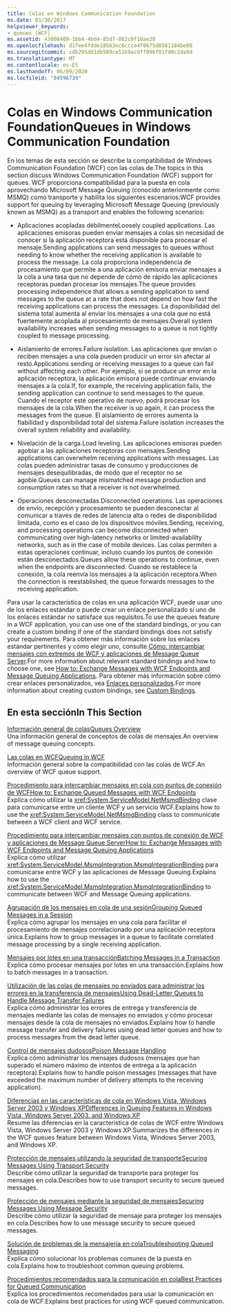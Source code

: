 ```yaml
---
title: Colas en Windows Communication Foundation
ms.date: 03/30/2017
helpviewer_keywords:
- queues [WCF]
ms.assetid: 43008409-1bb4-4bd4-85d7-862c8f10ae20
ms.openlocfilehash: d1fee4fdde18563ec6ccce4f0675d8581184be08
ms.sourcegitcommit: cdb295dd1db589ce5169ac9ff096f01fd0c2da9d
ms.translationtype: MT
ms.contentlocale: es-ES
ms.lasthandoff: 06/09/2020
ms.locfileid: "84596739"
---
```

# <a name="queues-in-windows-communication-foundation"></a><span data-ttu-id="b3e89-102">Colas en Windows Communication Foundation</span><span class="sxs-lookup"><span data-stu-id="b3e89-102">Queues in Windows Communication Foundation</span></span>
<span data-ttu-id="b3e89-103">En los temas de esta sección se describe la compatibilidad de Windows Communication Foundation (WCF) con las colas de.</span><span class="sxs-lookup"><span data-stu-id="b3e89-103">The topics in this section discuss Windows Communication Foundation (WCF) support for queues.</span></span> <span data-ttu-id="b3e89-104">WCF proporciona compatibilidad para la puesta en cola aprovechando Microsoft Message Queuing (conocido anteriormente como MSMQ) como transporte y habilita los siguientes escenarios:</span><span class="sxs-lookup"><span data-stu-id="b3e89-104">WCF provides support for queuing by leveraging Microsoft Message Queuing (previously known as MSMQ) as a transport and enables the following scenarios:</span></span>  
  
- <span data-ttu-id="b3e89-105">Aplicaciones acopladas débilmente</span><span class="sxs-lookup"><span data-stu-id="b3e89-105">Loosely coupled applications.</span></span> <span data-ttu-id="b3e89-106">Las aplicaciones emisoras pueden enviar mensajes a colas sin necesidad de conocer si la aplicación receptora está disponible para procesar el mensaje.</span><span class="sxs-lookup"><span data-stu-id="b3e89-106">Sending applications can send messages to queues without needing to know whether the receiving application is available to process the message.</span></span> <span data-ttu-id="b3e89-107">La cola proporciona independencia de procesamiento que permite a una aplicación emisora enviar mensajes a la cola a una tasa que no depende de cómo de rápido las aplicaciones receptoras puedan procesar los mensajes.</span><span class="sxs-lookup"><span data-stu-id="b3e89-107">The queue provides processing independence that allows a sending application to send messages to the queue at a rate that does not depend on how fast the receiving applications can process the messages.</span></span> <span data-ttu-id="b3e89-108">La disponibilidad del sistema total aumenta al enviar los mensajes a una cola que no está fuertemente acoplada al procesamiento de mensajes.</span><span class="sxs-lookup"><span data-stu-id="b3e89-108">Overall system availability increases when sending messages to a queue is not tightly coupled to message processing.</span></span>  
  
- <span data-ttu-id="b3e89-109">Aislamiento de errores.</span><span class="sxs-lookup"><span data-stu-id="b3e89-109">Failure isolation.</span></span> <span data-ttu-id="b3e89-110">Las aplicaciones que envían o reciben mensajes a una cola pueden producir un error sin afectar al resto.</span><span class="sxs-lookup"><span data-stu-id="b3e89-110">Applications sending or receiving messages to a queue can fail without affecting each other.</span></span> <span data-ttu-id="b3e89-111">Por ejemplo, si se produce un error en la aplicación receptora, la aplicación emisora puede continuar enviando mensajes a la cola.</span><span class="sxs-lookup"><span data-stu-id="b3e89-111">If, for example, the receiving application fails, the sending application can continue to send messages to the queue.</span></span> <span data-ttu-id="b3e89-112">Cuando el receptor esté operativo de nuevo, podrá procesar los mensajes de la cola.</span><span class="sxs-lookup"><span data-stu-id="b3e89-112">When the receiver is up again, it can process the messages from the queue.</span></span> <span data-ttu-id="b3e89-113">El aislamiento de errores aumenta la fiabilidad y disponibilidad total del sistema.</span><span class="sxs-lookup"><span data-stu-id="b3e89-113">Failure isolation increases the overall system reliability and availability.</span></span>  
  
- <span data-ttu-id="b3e89-114">Nivelación de la carga.</span><span class="sxs-lookup"><span data-stu-id="b3e89-114">Load leveling.</span></span> <span data-ttu-id="b3e89-115">Las aplicaciones emisoras pueden agobiar a las aplicaciones receptoras con mensajes.</span><span class="sxs-lookup"><span data-stu-id="b3e89-115">Sending applications can overwhelm receiving applications with messages.</span></span> <span data-ttu-id="b3e89-116">Las colas pueden administrar tasas de consumo y producciones de mensajes desequilibradas, de modo que el receptor no se agobie.</span><span class="sxs-lookup"><span data-stu-id="b3e89-116">Queues can manage mismatched message production and consumption rates so that a receiver is not overwhelmed.</span></span>  
  
- <span data-ttu-id="b3e89-117">Operaciones desconectadas.</span><span class="sxs-lookup"><span data-stu-id="b3e89-117">Disconnected operations.</span></span> <span data-ttu-id="b3e89-118">Las operaciones de envío, recepción y procesamiento se pueden desconectar al comunicar a través de redes de latencia alta o redes de disponibilidad limitada, como es el caso de los dispositivos móviles.</span><span class="sxs-lookup"><span data-stu-id="b3e89-118">Sending, receiving, and processing operations can become disconnected when communicating over high-latency networks or limited-availability networks, such as in the case of mobile devices.</span></span> <span data-ttu-id="b3e89-119">Las colas permiten a estas operaciones continuar, incluso cuando los puntos de conexión están desconectados.</span><span class="sxs-lookup"><span data-stu-id="b3e89-119">Queues allow these operations to continue, even when the endpoints are disconnected.</span></span> <span data-ttu-id="b3e89-120">Cuando se restablece la conexión, la cola reenvía los mensajes a la aplicación receptora.</span><span class="sxs-lookup"><span data-stu-id="b3e89-120">When the connection is reestablished, the queue forwards messages to the receiving application.</span></span>  
  
 <span data-ttu-id="b3e89-121">Para usar la característica de colas en una aplicación WCF, puede usar uno de los enlaces estándar o puede crear un enlace personalizado si uno de los enlaces estándar no satisface sus requisitos.</span><span class="sxs-lookup"><span data-stu-id="b3e89-121">To use the queues feature in a WCF application, you can use one of the standard bindings, or you can create a custom binding if one of the standard bindings does not satisfy your requirements.</span></span> <span data-ttu-id="b3e89-122">Para obtener más información sobre los enlaces estándar pertinentes y cómo elegir uno, consulte [Cómo: intercambiar mensajes con extremos de WCF y aplicaciones de Message Queue Server](how-to-exchange-messages-with-wcf-endpoints-and-message-queuing-applications.md).</span><span class="sxs-lookup"><span data-stu-id="b3e89-122">For more information about relevant standard bindings and how to choose one, see [How to: Exchange Messages with WCF Endpoints and Message Queuing Applications](how-to-exchange-messages-with-wcf-endpoints-and-message-queuing-applications.md).</span></span> <span data-ttu-id="b3e89-123">Para obtener más información sobre cómo crear enlaces personalizados, vea [Enlaces personalizados](../extending/custom-bindings.md).</span><span class="sxs-lookup"><span data-stu-id="b3e89-123">For more information about creating custom bindings, see [Custom Bindings](../extending/custom-bindings.md).</span></span>  
  
## <a name="in-this-section"></a><span data-ttu-id="b3e89-124">En esta sección</span><span class="sxs-lookup"><span data-stu-id="b3e89-124">In This Section</span></span>  
 [<span data-ttu-id="b3e89-125">Información general de colas</span><span class="sxs-lookup"><span data-stu-id="b3e89-125">Queues Overview</span></span>](queues-overview.md)  
 <span data-ttu-id="b3e89-126">Una información general de conceptos de colas de mensajes.</span><span class="sxs-lookup"><span data-stu-id="b3e89-126">An overview of message queuing concepts.</span></span>  
  
 [<span data-ttu-id="b3e89-127">Las colas en WCF</span><span class="sxs-lookup"><span data-stu-id="b3e89-127">Queuing in WCF</span></span>](queuing-in-wcf.md)  
 <span data-ttu-id="b3e89-128">Información general sobre la compatibilidad con las colas de WCF.</span><span class="sxs-lookup"><span data-stu-id="b3e89-128">An overview of WCF queue support.</span></span>  
  
 [<span data-ttu-id="b3e89-129">Procedimiento para intercambiar mensajes en cola con puntos de conexión de WCF</span><span class="sxs-lookup"><span data-stu-id="b3e89-129">How to: Exchange Queued Messages with WCF Endpoints</span></span>](how-to-exchange-queued-messages-with-wcf-endpoints.md)  
 <span data-ttu-id="b3e89-130">Explica cómo utilizar la <xref:System.ServiceModel.NetMsmqBinding> clase para comunicarse entre un cliente WCF y un servicio WCF.</span><span class="sxs-lookup"><span data-stu-id="b3e89-130">Explains how to use the <xref:System.ServiceModel.NetMsmqBinding> class to communicate between a WCF client and WCF service.</span></span>  
  
 [<span data-ttu-id="b3e89-131">Procedimiento para intercambiar mensajes con puntos de conexión de WCF y aplicaciones de Message Queue Server</span><span class="sxs-lookup"><span data-stu-id="b3e89-131">How to: Exchange Messages with WCF Endpoints and Message Queuing Applications</span></span>](how-to-exchange-messages-with-wcf-endpoints-and-message-queuing-applications.md)  
 <span data-ttu-id="b3e89-132">Explica cómo utilizar <xref:System.ServiceModel.MsmqIntegration.MsmqIntegrationBinding> para comunicarse entre WCF y las aplicaciones de Message Queuing.</span><span class="sxs-lookup"><span data-stu-id="b3e89-132">Explains how to use the <xref:System.ServiceModel.MsmqIntegration.MsmqIntegrationBinding> to communicate between WCF and Message Queuing applications.</span></span>  
  
 [<span data-ttu-id="b3e89-133">Agrupación de los mensajes en cola de una sesión</span><span class="sxs-lookup"><span data-stu-id="b3e89-133">Grouping Queued Messages in a Session</span></span>](grouping-queued-messages-in-a-session.md)  
 <span data-ttu-id="b3e89-134">Explica cómo agrupar los mensajes en una cola para facilitar el procesamiento de mensajes correlacionado por una aplicación receptora única.</span><span class="sxs-lookup"><span data-stu-id="b3e89-134">Explains how to group messages in a queue to facilitate correlated message processing by a single receiving application.</span></span>  
  
 [<span data-ttu-id="b3e89-135">Mensajes por lotes en una transacción</span><span class="sxs-lookup"><span data-stu-id="b3e89-135">Batching Messages in a Transaction</span></span>](batching-messages-in-a-transaction.md)  
 <span data-ttu-id="b3e89-136">Explica cómo procesar mensajes por lotes en una transacción.</span><span class="sxs-lookup"><span data-stu-id="b3e89-136">Explains how to batch messages in a transaction.</span></span>  
  
 [<span data-ttu-id="b3e89-137">Utilización de las colas de mensajes no enviados para administrar los errores en la transferencia de mensajes</span><span class="sxs-lookup"><span data-stu-id="b3e89-137">Using Dead-Letter Queues to Handle Message Transfer Failures</span></span>](using-dead-letter-queues-to-handle-message-transfer-failures.md)  
 <span data-ttu-id="b3e89-138">Explica cómo administrar los errores de entrega y transferencia de mensajes mediante las colas de mensajes no enviados y cómo procesar mensajes desde la cola de mensajes no enviados.</span><span class="sxs-lookup"><span data-stu-id="b3e89-138">Explains how to handle message transfer and delivery failures using dead letter queues and how to process messages from the dead letter queue.</span></span>  
  
 [<span data-ttu-id="b3e89-139">Control de mensajes dudosos</span><span class="sxs-lookup"><span data-stu-id="b3e89-139">Poison Message Handling</span></span>](poison-message-handling.md)  
 <span data-ttu-id="b3e89-140">Explica cómo administrar los mensajes dudosos (mensajes que han superado el número máximo de intentos de entrega a la aplicación receptora).</span><span class="sxs-lookup"><span data-stu-id="b3e89-140">Explains how to handle poison messages (messages that have exceeded the maximum number of delivery attempts to the receiving application).</span></span>  
  
 [<span data-ttu-id="b3e89-141">Diferencias en las características de cola en Windows Vista, Windows Server 2003 y Windows XP</span><span class="sxs-lookup"><span data-stu-id="b3e89-141">Differences in Queuing Features in Windows Vista, Windows Server 2003, and Windows XP</span></span>](diff-in-queue-in-vista-server-2003-windows-xp.md)  
 <span data-ttu-id="b3e89-142">Resume las diferencias en la característica de colas de WCF entre Windows Vista, Windows Server 2003 y Windows XP.</span><span class="sxs-lookup"><span data-stu-id="b3e89-142">Summarizes the differences in the WCF queues feature between Windows Vista, Windows Server 2003, and Windows XP.</span></span>  
  
 [<span data-ttu-id="b3e89-143">Protección de mensajes utilizando la seguridad de transporte</span><span class="sxs-lookup"><span data-stu-id="b3e89-143">Securing Messages Using Transport Security</span></span>](securing-messages-using-transport-security.md)  
 <span data-ttu-id="b3e89-144">Describe cómo utilizar la seguridad de transporte para proteger los mensajes en cola.</span><span class="sxs-lookup"><span data-stu-id="b3e89-144">Describes how to use transport security to secure queued messages.</span></span>  
  
 [<span data-ttu-id="b3e89-145">Protección de mensajes mediante la seguridad de mensajes</span><span class="sxs-lookup"><span data-stu-id="b3e89-145">Securing Messages Using Message Security</span></span>](securing-messages-using-message-security.md)  
 <span data-ttu-id="b3e89-146">Describe cómo utilizar la seguridad de mensaje para proteger los mensajes en cola.</span><span class="sxs-lookup"><span data-stu-id="b3e89-146">Describes how to use message security to secure queued messages.</span></span>  
  
 [<span data-ttu-id="b3e89-147">Solución de problemas de la mensajería en cola</span><span class="sxs-lookup"><span data-stu-id="b3e89-147">Troubleshooting Queued Messaging</span></span>](troubleshooting-queued-messaging.md)  
 <span data-ttu-id="b3e89-148">Explica cómo solucionar los problemas comunes de la puesta en cola.</span><span class="sxs-lookup"><span data-stu-id="b3e89-148">Explains how to troubleshoot common queuing problems.</span></span>  
  
 [<span data-ttu-id="b3e89-149">Procedimientos recomendados para la comunicación en cola</span><span class="sxs-lookup"><span data-stu-id="b3e89-149">Best Practices for Queued Communication</span></span>](best-practices-for-queued-communication.md)  
 <span data-ttu-id="b3e89-150">Explica los procedimientos recomendados para usar la comunicación en cola de WCF.</span><span class="sxs-lookup"><span data-stu-id="b3e89-150">Explains best practices for using WCF queued communication.</span></span>  
